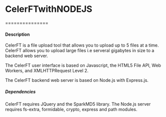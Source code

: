 # CelerFTwithNODEJS
===============

#### Description

CelerFT is a file upload tool that allows you to upload up to 5 files at a time. CelerFT allows you to upload 
large files i.e serveral gigabytes in size to a backend web server. 

The CelerFT user interface is based on Javascript, the HTML5 File API, Web Workers, and XMLHTTPRequest Level 2.

The CelerFT backend web server is based on Node.js with Express.js.

##### Dependencies

CelerFT requires JQuery and the SparkMD5 library. The Node.js server requires fs-extra, formidable, crypto, 
express and path modules.
